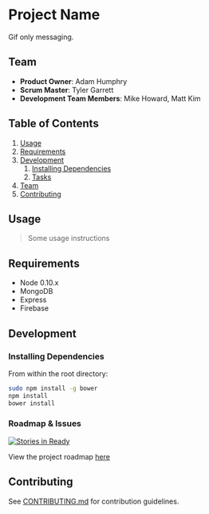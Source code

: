# Project Name 

Gif only messaging.

## Team

  - __Product Owner__: Adam Humphry
  - __Scrum Master__: Tyler Garrett 
  - __Development Team Members__: Mike Howard, Matt Kim 

## Table of Contents

1. [Usage](#Usage)
1. [Requirements](#requirements)
1. [Development](#development)
    1. [Installing Dependencies](#installing-dependencies)
    1. [Tasks](#tasks)
1. [Team](#team)
1. [Contributing](#contributing)

## Usage

> Some usage instructions

## Requirements

- Node 0.10.x
- MongoDB
- Express 
- Firebase 

## Development

### Installing Dependencies

From within the root directory:

```sh
sudo npm install -g bower
npm install
bower install
```

### Roadmap & Issues
[![Stories in Ready](https://badge.waffle.io/uncanny-piranha/uncanny-piranha.png?label=ready&title=Ready)](http://waffle.io/uncanny-piranha/uncanny-piranha)

View the project roadmap [here](https://github.com/uncanny-piranha/uncanny-piranha/issues)


## Contributing

See [CONTRIBUTING.md](CONTRIBUTING.md) for contribution guidelines.
